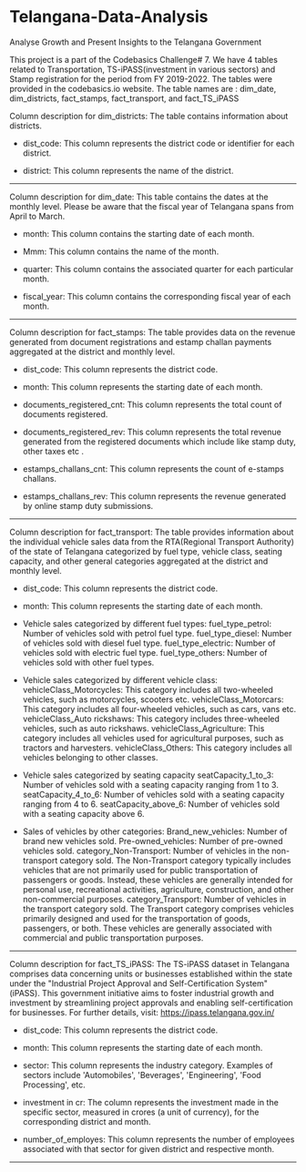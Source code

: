 # Telangana-Data-Analysis
Analyse Growth and Present Insights to the Telangana Government

This project is a part of the Codebasics Challenge# 7.
We have 4 tables related to Transportation, TS-iPASS(investment in various sectors) and Stamp registration for the period from FY 2019-2022.
The tables were provided in the codebasics.io website. The table names are :
dim_date,
dim_districts,
fact_stamps,
fact_transport, and 
fact_TS_iPASS

Column description for dim_districts:
The table contains information about districts.

- dist_code: This column represents the district code or identifier for each district.

- district: This column represents the name of the district.

---------------------------------------------------------------------------------------------

Column description for dim_date:
This table contains the dates at the monthly level. Please be aware that the fiscal year of Telangana spans from April to March.

- month: This column contains the starting date of each month.

- Mmm: This column contains the name of the month.

- quarter: This column contains the associated quarter for each particular month.  

- fiscal_year: This column contains the corresponding fiscal year of each month.

---------------------------------------------------------------------------------------------

Column description for fact_stamps:
The table provides data on the revenue generated from document registrations and estamp challan payments aggregated at the district and monthly level.


- dist_code: This column represents the district code.

- month: This column represents the starting date of each month.

- documents_registered_cnt: This column represents the total count of documents registered.

- documents_registered_rev: This column represents the total revenue generated from the registered documents which include like stamp duty, other taxes etc .

- estamps_challans_cnt: This column represents the count of e-stamps challans.

- estamps_challans_rev: This column represents the revenue generated by online stamp duty submissions.


---------------------------------------------------------------------------------------------


Column description for fact_transport:
The table provides information about the individual vehicle sales data from the RTA(Regional Transport Authority) of the state of Telangana categorized by fuel type,
vehicle class, seating capacity, and other general categories aggregated at the district and monthly level.

- dist_code: This column represents the district code.

- month: This column represents the starting date of each month.

- Vehicle sales categorized by different fuel types:
	fuel_type_petrol: Number of vehicles sold with petrol fuel type.
	fuel_type_diesel: Number of vehicles sold with diesel fuel type.
	fuel_type_electric: Number of vehicles sold with electric fuel type.
	fuel_type_others: Number of vehicles sold with other fuel types.

- Vehicle sales categorized by different vehicle class:
	vehicleClass_Motorcycles: This category includes all two-wheeled vehicles, such as motorcycles, scooters etc.
	vehicleClass_Motorcars: This category includes all four-wheeled vehicles, such as cars, vans etc.
	vehicleClass_Auto rickshaws: This category includes three-wheeled vehicles, such as auto rickshaws.
	vehicleClass_Agriculture: This category includes all vehicles used for agricultural purposes, such as tractors and harvesters.
	vehicleClass_Others: This category includes all vehicles belonging to other classes.

- Vehicle sales categorized by seating capacity
	seatCapacity_1_to_3: Number of vehicles sold with a seating capacity ranging from 1 to 3.
	seatCapacity_4_to_6: Number of vehicles sold with a seating capacity ranging from 4 to 6.
	seatCapacity_above_6: Number of vehicles sold with a seating capacity above 6.

- Sales of vehicles by other categories:
	Brand_new_vehicles: Number of brand new vehicles sold.
	Pre-owned_vehicles: Number of pre-owned vehicles sold.
	category_Non-Transport: Number of vehicles in the non-transport category sold. The Non-Transport category typically includes vehicles that are not primarily used for public transportation of passengers or goods. Instead, these vehicles are generally intended for personal use, recreational activities, agriculture, construction, and other non-commercial purposes.
	category_Transport: Number of vehicles in the transport category sold. The Transport category comprises vehicles primarily designed and used for the transportation of goods, passengers, or both. These vehicles are generally associated with commercial and public transportation purposes.


---------------------------------------------------------------------------------------------


Column description for fact_TS_iPASS:
The TS-iPASS dataset in Telangana comprises data concerning units or businesses established within the state under the "Industrial Project Approval and Self-Certification System" (iPASS). This government initiative aims to foster industrial growth and investment by streamlining project approvals and enabling self-certification for businesses.
For further details, visit: https://ipass.telangana.gov.in/


- dist_code: This column represents the district code.

- month: This column represents the starting date of each month.

- sector: This column represents the industry category. Examples of sectors include 'Automobiles', 'Beverages', 'Engineering', 'Food Processing', etc.

- investment in cr: The column represents the investment made in the specific sector, measured in crores (a unit of currency), for the corresponding district and month.

- number_of_employes: This column represents the number of employees associated with that sector for given district and respective month.


-----------------------------------------------------------------------------------------------
